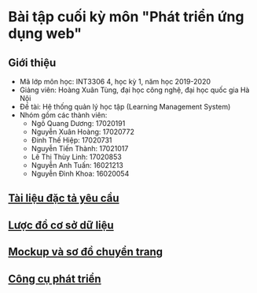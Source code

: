 # Bài tập cuối kỳ môn "Phát triển ứng dụng web"

## Giới thiệu

* Mã lớp môn học: INT3306 4, học kỳ 1, năm học 2019-2020
* Giảng viên: Hoàng Xuân Tùng, đại học công nghệ, đại học quốc gia Hà Nội
* Đề tài: Hệ thống quản lý học tập (Learning Management System)
* Nhóm gồm các thành viên:
    * Ngô Quang Dương: 17020191
    * Nguyễn Xuân Hoàng: 17020772
    * Đinh Thế Hiệp: 17020731
    * Nguyễn Tiến Thành: 17021017
    * Lê Thị Thùy Linh: 17020853
    * Nguyễn Anh Tuấn: 16021213
    * Nguyễn Đình Khoa: 16020054

## [Tài liệu đặc tả yêu cầu](./docs/SRS.md)

## [Lược đồ cơ sở dữ liệu](./docs/schema.md)

## [Mockup và sơ đồ chuyển trang](https://figma.com/file/VmJMXevNuRBfDTOJHPXyHi/UI)

## [Công cụ phát triển](./docs/tools.md)
